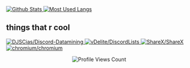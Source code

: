 <a href="https://github.com/botatooo">
  <img src="https://github-readme-stats.vercel.app/api/?username=botatooo&show_icons=true&count_private=true&include_all_commits=true&title_color=107c10&icon_color=107c10&text_color=107c10&bg_color=ffffff" alt="Github Stats">
  <img src="https://github-readme-stats.vercel.app/api/top-langs/?username=botatooo&layout=compact&title_color=107c10&icon_color=107c10&text_color=107c10&bg_color=ffffff" alt="Most Used Langs">
</a>
<!-- 
## button things on my profile :
<a href="site" target="_blank">
  <img src="badge icon" width="40" height="40">
</a>
<a href="site" target="_blank">
  <img src="badge icon" width="40" height="40">
</a>
<a href="site" target="_blank">
  <img src="badge icon" width="40" height="40">
</a>
-->

## things that r cool
<a href="https://github.com/DJSCias/Discord-Datamining">
  <img src="https://github-readme-stats.vercel.app/api/pin/?username=DJSCias&show_owner=true&repo=Discord-Datamining&title_color=107c10&icon_color=107c10&text_color=107c10&bg_color=ffffff" alt="DJSCias/Discord-Datamining">
</a>
<a href="https://github.com/vDelite/DiscordLists">
  <img src="https://github-readme-stats.vercel.app/api/pin/?username=vDelite&show_owner=true&repo=DiscordLists&title_color=107c10&icon_color=107c10&text_color=107c10&bg_color=ffffff" alt="vDelite/DiscordLists">
</a>
<a href="https://github.com/ShareX/ShareX">
  <img src="https://github-readme-stats.vercel.app/api/pin/?username=ShareX&show_owner=true&repo=ShareX&title_color=107c10&icon_color=107c10&text_color=107c10&bg_color=ffffff" alt="ShareX/ShareX">
</a>
<a href="https://github.com/chromium/chromium">
  <img src="https://github-readme-stats.vercel.app/api/pin/?username=chromium&show_owner=true&repo=chromium&title_color=107c10&icon_color=107c10&text_color=107c10&bg_color=ffffff" alt="chromium/chromium">
</a>
<p></p>
<p align="center">
  <img src="https://gpvc.arturio.dev/botatoo" alt="Profile Views Count">
</p>
